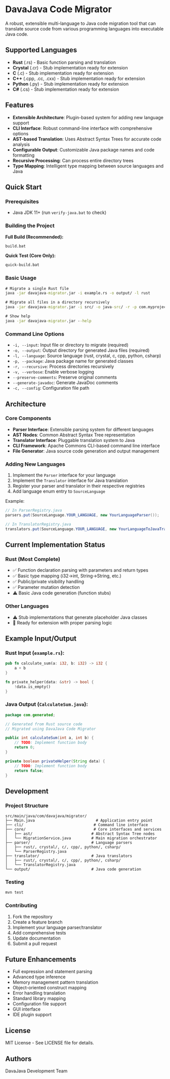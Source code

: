 # DavaJava Code Migrator

A robust, extensible multi-language to Java code migration tool that can translate source code from various programming languages into executable Java code.

## Supported Languages

- **Rust** (.rs) - Basic function parsing and translation
- **Crystal** (.cr) - Stub implementation ready for extension  
- **C** (.c) - Stub implementation ready for extension
- **C++** (.cpp, .cc, .cxx) - Stub implementation ready for extension
- **Python** (.py) - Stub implementation ready for extension
- **C#** (.cs) - Stub implementation ready for extension

## Features

- **Extensible Architecture**: Plugin-based system for adding new language support
- **CLI Interface**: Robust command-line interface with comprehensive options
- **AST-based Translation**: Uses Abstract Syntax Trees for accurate code analysis
- **Configurable Output**: Customizable Java package names and code formatting
- **Recursive Processing**: Can process entire directory trees
- **Type Mapping**: Intelligent type mapping between source languages and Java

## Quick Start

### Prerequisites
- Java JDK 11+ (run `verify-java.bat` to check)

### Building the Project

**Full Build (Recommended):**
```cmd
build.bat
```

**Quick Test (Core Only):**
```cmd
quick-build.bat
```

### Basic Usage

```cmd
# Migrate a single Rust file
java -jar davajava-migrator.jar -i example.rs -o output/ -l rust

# Migrate all files in a directory recursively
java -jar davajava-migrator.jar -i src/ -o java-src/ -r -p com.myproject

# Show help
java -jar davajava-migrator.jar --help
```

### Command Line Options

- `-i, --input`: Input file or directory to migrate (required)
- `-o, --output`: Output directory for generated Java files (required)  
- `-l, --language`: Source language (rust, crystal, c, cpp, python, csharp)
- `-p, --package`: Java package name for generated classes
- `-r, --recursive`: Process directories recursively
- `-v, --verbose`: Enable verbose logging
- `--preserve-comments`: Preserve original comments
- `--generate-javadoc`: Generate JavaDoc comments
- `-c, --config`: Configuration file path

## Architecture

### Core Components

- **Parser Interface**: Extensible parsing system for different languages
- **AST Nodes**: Common Abstract Syntax Tree representation
- **Translator Interface**: Pluggable translation system to Java
- **CLI Framework**: Apache Commons CLI-based command line interface
- **File Generator**: Java source code generation and output management

### Adding New Languages

1. Implement the `Parser` interface for your language
2. Implement the `Translator` interface for Java translation
3. Register your parser and translator in their respective registries
4. Add language enum entry to `SourceLanguage`

Example:
```java
// In ParserRegistry.java
parsers.put(SourceLanguage.YOUR_LANGUAGE, new YourLanguageParser());

// In TranslatorRegistry.java  
translators.put(SourceLanguage.YOUR_LANGUAGE, new YourLanguageToJavaTranslator());
```

## Current Implementation Status

### Rust (Most Complete)
- ✅ Function declaration parsing with parameters and return types
- ✅ Basic type mapping (i32→int, String→String, etc.)
- ✅ Public/private visibility handling
- ✅ Parameter mutation detection
- ⚠️ Basic Java code generation (function stubs)

### Other Languages
- ⚠️ Stub implementations that generate placeholder Java classes
- 🔧 Ready for extension with proper parsing logic

## Example Input/Output

### Rust Input (`example.rs`):
```rust
pub fn calculate_sum(a: i32, b: i32) -> i32 {
    a + b
}

fn private_helper(data: &str) -> bool {
    !data.is_empty()
}
```

### Java Output (`CalculateSum.java`):
```java
package com.generated;

// Generated from Rust source code
// Migrated using DavaJava Code Migrator

public int calculateSum(int a, int b) {
    // TODO: Implement function body
    return 0;
}

private boolean privateHelper(String data) {
    // TODO: Implement function body
    return false;
}
```

## Development

### Project Structure
```
src/main/java/com/davajava/migrator/
├── Main.java                           # Application entry point
├── cli/                               # Command line interface
├── core/                              # Core interfaces and services
│   ├── ast/                          # Abstract Syntax Tree nodes
│   └── MigrationService.java         # Main migration orchestrator
├── parser/                           # Language parsers
│   ├── rust/, crystal/, c/, cpp/, python/, csharp/
│   └── ParserRegistry.java
├── translator/                       # Java translators  
│   ├── rust/, crystal/, c/, cpp/, python/, csharp/
│   └── TranslatorRegistry.java
└── output/                           # Java code generation
```

### Testing

```bash
mvn test
```

### Contributing

1. Fork the repository
2. Create a feature branch
3. Implement your language parser/translator
4. Add comprehensive tests
5. Update documentation
6. Submit a pull request

## Future Enhancements

- Full expression and statement parsing
- Advanced type inference
- Memory management pattern translation
- Object-oriented construct mapping
- Error handling translation
- Standard library mapping
- Configuration file support
- GUI interface
- IDE plugin support

## License

MIT License - See LICENSE file for details.

## Authors

DavaJava Development Team